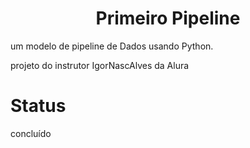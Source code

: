 <h1 align="center"> Primeiro Pipeline </h1>

um modelo de pipeline de Dados usando Python.

projeto do instrutor IgorNascAlves da Alura

# Status
concluído

